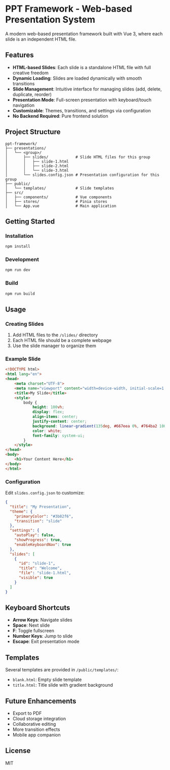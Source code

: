 # PPT Framework - Web-based Presentation System

A modern web-based presentation framework built with Vue 3, where each slide is an independent HTML file.

## Features

- **HTML-based Slides**: Each slide is a standalone HTML file with full creative freedom
- **Dynamic Loading**: Slides are loaded dynamically with smooth transitions
- **Slide Management**: Intuitive interface for managing slides (add, delete, duplicate, reorder)
- **Presentation Mode**: Full-screen presentation with keyboard/touch navigation
- **Customizable**: Themes, transitions, and settings via configuration
- **No Backend Required**: Pure frontend solution

## Project Structure

```
ppt-framework/
├── presentations/
│   └── <group>/
│       ├── slides/            # Slide HTML files for this group
│       │   ├── slide-1.html
│       │   ├── slide-2.html
│       │   └── slide-3.html
│       └── slides.config.json # Presentation configuration for this group
├── public/
│   └── templates/             # Slide templates
├── src/
│   ├── components/            # Vue components
│   ├── stores/                # Pinia stores
│   └── App.vue                # Main application
```

## Getting Started

### Installation

```bash
npm install
```

### Development

```bash
npm run dev
```

### Build

```bash
npm run build
```

## Usage

### Creating Slides

1. Add HTML files to the `/slides/` directory
2. Each HTML file should be a complete webpage
3. Use the slide manager to organize them

### Example Slide

```html
<!DOCTYPE html>
<html lang="en">
<head>
    <meta charset="UTF-8">
    <meta name="viewport" content="width=device-width, initial-scale=1.0">
    <title>My Slide</title>
    <style>
        body {
            height: 100vh;
            display: flex;
            align-items: center;
            justify-content: center;
            background: linear-gradient(135deg, #667eea 0%, #764ba2 100%);
            color: white;
            font-family: system-ui;
        }
    </style>
</head>
<body>
    <h1>Your Content Here</h1>
</body>
</html>
```

### Configuration

Edit `slides.config.json` to customize:

```json
{
  "title": "My Presentation",
  "theme": {
    "primaryColor": "#3b82f6",
    "transition": "slide"
  },
  "settings": {
    "autoPlay": false,
    "showProgress": true,
    "enableKeyboardNav": true
  },
  "slides": [
    {
      "id": "slide-1",
      "title": "Welcome",
      "file": "slide-1.html",
      "visible": true
    }
  ]
}
```

## Keyboard Shortcuts

- **Arrow Keys**: Navigate slides
- **Space**: Next slide
- **F**: Toggle fullscreen
- **Number Keys**: Jump to slide
- **Escape**: Exit presentation mode

## Templates

Several templates are provided in `/public/templates/`:

- `blank.html`: Empty slide template
- `title.html`: Title slide with gradient background

## Future Enhancements

- Export to PDF
- Cloud storage integration
- Collaborative editing
- More transition effects
- Mobile app companion

## License

MIT